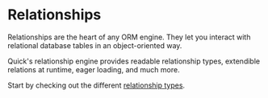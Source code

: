 # Relationships

Relationships are the heart of any ORM engine. They let you interact with relational database tables in an object-oriented way.

Quick's relationship engine provides readable relationship types, extendible relations at runtime, eager loading, and much more.

Start by checking out the different [relationship types](relationship-types/).
